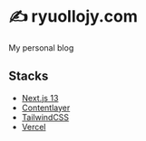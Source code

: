 # ✍️ ryuollojy.com

My personal blog

## Stacks

- [Next.js 13](https://nextjs.org/)
- [Contentlayer](https://www.contentlayer.dev/)
- [TailwindCSS](https://tailwindcss.com/)
- [Vercel](https://vercel.com/)
